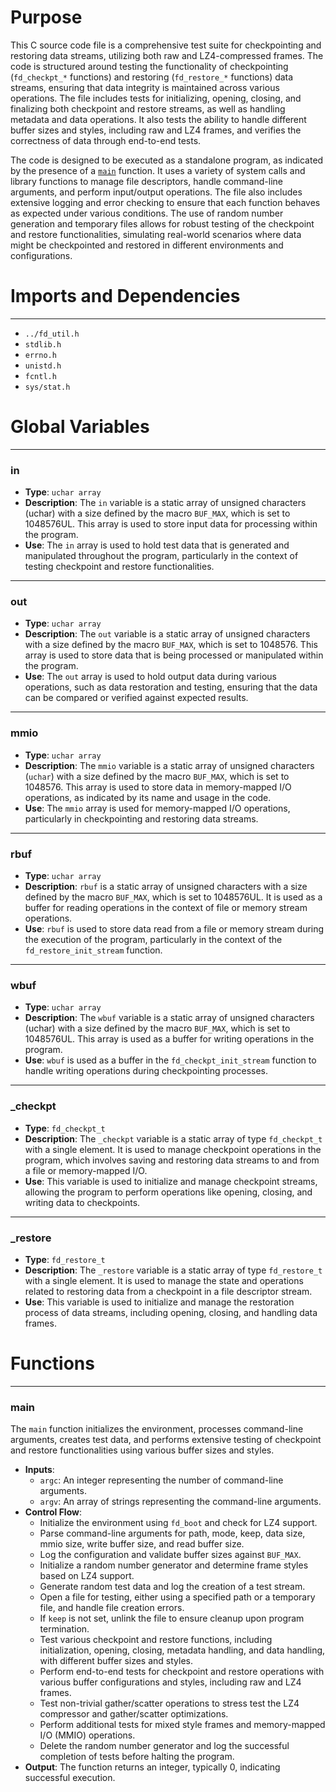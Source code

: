 # Purpose
This C source code file is a comprehensive test suite for checkpointing and restoring data streams, utilizing both raw and LZ4-compressed frames. The code is structured around testing the functionality of checkpointing (`fd_checkpt_*` functions) and restoring (`fd_restore_*` functions) data streams, ensuring that data integrity is maintained across various operations. The file includes tests for initializing, opening, closing, and finalizing both checkpoint and restore streams, as well as handling metadata and data operations. It also tests the ability to handle different buffer sizes and styles, including raw and LZ4 frames, and verifies the correctness of data through end-to-end tests.

The code is designed to be executed as a standalone program, as indicated by the presence of a [`main`](#main) function. It uses a variety of system calls and library functions to manage file descriptors, handle command-line arguments, and perform input/output operations. The file also includes extensive logging and error checking to ensure that each function behaves as expected under various conditions. The use of random number generation and temporary files allows for robust testing of the checkpoint and restore functionalities, simulating real-world scenarios where data might be checkpointed and restored in different environments and configurations.
# Imports and Dependencies

---
- `../fd_util.h`
- `stdlib.h`
- `errno.h`
- `unistd.h`
- `fcntl.h`
- `sys/stat.h`


# Global Variables

---
### in
- **Type**: `uchar array`
- **Description**: The `in` variable is a static array of unsigned characters (uchar) with a size defined by the macro `BUF_MAX`, which is set to 1048576UL. This array is used to store input data for processing within the program.
- **Use**: The `in` array is used to hold test data that is generated and manipulated throughout the program, particularly in the context of testing checkpoint and restore functionalities.


---
### out
- **Type**: `uchar array`
- **Description**: The `out` variable is a static array of unsigned characters with a size defined by the macro `BUF_MAX`, which is set to 1048576. This array is used to store data that is being processed or manipulated within the program.
- **Use**: The `out` array is used to hold output data during various operations, such as data restoration and testing, ensuring that the data can be compared or verified against expected results.


---
### mmio
- **Type**: `uchar array`
- **Description**: The `mmio` variable is a static array of unsigned characters (`uchar`) with a size defined by the macro `BUF_MAX`, which is set to 1048576. This array is used to store data in memory-mapped I/O operations, as indicated by its name and usage in the code.
- **Use**: The `mmio` array is used for memory-mapped I/O operations, particularly in checkpointing and restoring data streams.


---
### rbuf
- **Type**: `uchar array`
- **Description**: `rbuf` is a static array of unsigned characters with a size defined by the macro `BUF_MAX`, which is set to 1048576UL. It is used as a buffer for reading operations in the context of file or memory stream operations.
- **Use**: `rbuf` is used to store data read from a file or memory stream during the execution of the program, particularly in the context of the `fd_restore_init_stream` function.


---
### wbuf
- **Type**: `uchar array`
- **Description**: The `wbuf` variable is a static array of unsigned characters (uchar) with a size defined by the macro `BUF_MAX`, which is set to 1048576UL. This array is used as a buffer for writing operations in the program.
- **Use**: `wbuf` is used as a buffer in the `fd_checkpt_init_stream` function to handle writing operations during checkpointing processes.


---
### \_checkpt
- **Type**: `fd_checkpt_t`
- **Description**: The `_checkpt` variable is a static array of type `fd_checkpt_t` with a single element. It is used to manage checkpoint operations in the program, which involves saving and restoring data streams to and from a file or memory-mapped I/O.
- **Use**: This variable is used to initialize and manage checkpoint streams, allowing the program to perform operations like opening, closing, and writing data to checkpoints.


---
### \_restore
- **Type**: `fd_restore_t`
- **Description**: The `_restore` variable is a static array of type `fd_restore_t` with a single element. It is used to manage the state and operations related to restoring data from a checkpoint in a file descriptor stream.
- **Use**: This variable is used to initialize and manage the restoration process of data streams, including opening, closing, and handling data frames.


# Functions

---
### main<!-- {{#callable:main}} -->
The `main` function initializes the environment, processes command-line arguments, creates test data, and performs extensive testing of checkpoint and restore functionalities using various buffer sizes and styles.
- **Inputs**:
    - `argc`: An integer representing the number of command-line arguments.
    - `argv`: An array of strings representing the command-line arguments.
- **Control Flow**:
    - Initialize the environment using `fd_boot` and check for LZ4 support.
    - Parse command-line arguments for path, mode, keep, data size, mmio size, write buffer size, and read buffer size.
    - Log the configuration and validate buffer sizes against `BUF_MAX`.
    - Initialize a random number generator and determine frame styles based on LZ4 support.
    - Generate random test data and log the creation of a test stream.
    - Open a file for testing, either using a specified path or a temporary file, and handle file creation errors.
    - If `keep` is not set, unlink the file to ensure cleanup upon program termination.
    - Test various checkpoint and restore functions, including initialization, opening, closing, metadata handling, and data handling, with different buffer sizes and styles.
    - Perform end-to-end tests for checkpoint and restore operations with various buffer configurations and styles, including raw and LZ4 frames.
    - Test non-trivial gather/scatter operations to stress test the LZ4 compressor and gather/scatter optimizations.
    - Perform additional tests for mixed style frames and memory-mapped I/O (MMIO) operations.
    - Delete the random number generator and log the successful completion of tests before halting the program.
- **Output**: The function returns an integer, typically 0, indicating successful execution.


